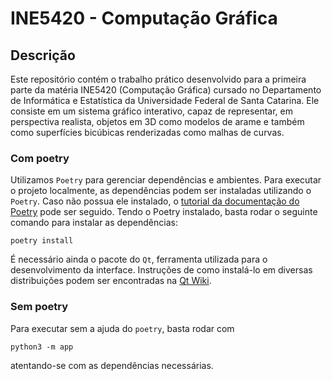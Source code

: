 # INE5420 - Computação Gráfica

## Descrição

Este repositório contém o trabalho prático desenvolvido para a primeira parte da matéria INE5420 (Computação Gráfica) cursado no Departamento de Informática e Estatística da Universidade Federal de Santa Catarina. Ele consiste em um sistema gráfico interativo, capaz de representar, em perspectiva realista, objetos em 3D como modelos de arame e também como superfícies bicúbicas renderizadas como malhas de curvas.


### Com poetry

Utilizamos `Poetry` para gerenciar dependências e ambientes. Para executar o projeto localmente, as dependências podem ser instaladas utilizando o `Poetry`. Caso não possua ele instalado, o [tutorial da documentação do Poetry](https://python-poetry.org/docs/) pode ser seguido.
Tendo o Poetry instalado, basta rodar o seguinte comando para instalar as dependências:

`poetry install`

É necessário ainda o pacote do `Qt`, ferramenta utilizada para o desenvolvimento da interface. Instruções de como instalá-lo em diversas distribuições podem ser encontradas na [Qt Wiki](https://wiki.qt.io/Main).

### Sem poetry

Para executar sem a ajuda do `poetry`, basta rodar com

`python3 -m app`

atentando-se com as dependências necessárias.



